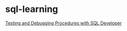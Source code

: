 # sql-learning

[Testing and Debugging Procedures with SQL Developer](https://www.oracle.com/webfolder/technetwork/tutorials/obe/db/apex/r51/testing_and_debugging_sqldeveloper/testing_and_debugging_sqldeveloper.html)  

